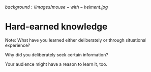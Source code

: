 $background:/images/mouse-with-helment.jpg$

# Hard-earned knowledge

Note:
What have you learned either deliberately or through situational experience?

Why did you deliberately seek certain information?

Your audience might have a reason to learn it, too.
